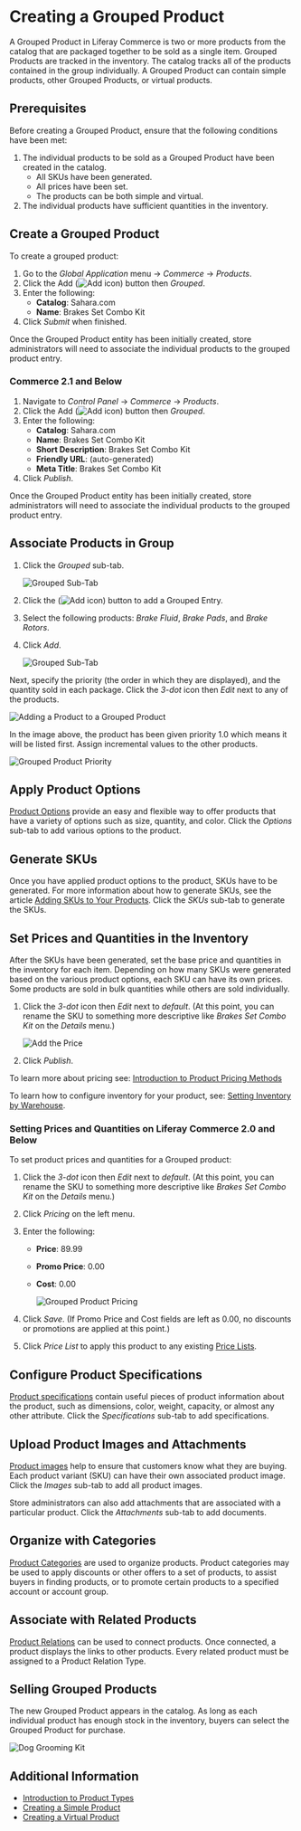 # Creating a Grouped Product

A Grouped Product in Liferay Commerce is two or more products from the catalog that are packaged together to be sold as a single item. Grouped Products are tracked in the inventory. The catalog tracks all of the products contained in the group individually. A Grouped Product can contain simple products, other Grouped Products, or virtual products.

## Prerequisites

Before creating a Grouped Product, ensure that the following conditions have been met:

1. The individual products to be sold as a Grouped Product have been created in the catalog.
    * All SKUs have been generated.
    * All prices have been set.
    * The products can be both simple and virtual.
1. The individual products have sufficient quantities in the inventory.

## Create a Grouped Product

To create a grouped product:

1. Go to the _Global Application_ menu &rarr; _Commerce_ &rarr; _Products_.
1. Click the Add (![Add icon](../../../images/icon-add.png)) button then _Grouped_.
1. Enter the following:
    * **Catalog**: Sahara.com
    * **Name**: Brakes Set Combo Kit
1. Click _Submit_ when finished.

Once the Grouped Product entity has been initially created, store administrators will need to associate the individual products to the grouped product entry.

### Commerce 2.1 and Below

1. Navigate to _Control Panel_ → _Commerce_ → _Products_.
1. Click the Add (![Add icon](../../../images/icon-add.png)) button then _Grouped_.
1. Enter the following:
    * **Catalog**: Sahara.com
    * **Name**: Brakes Set Combo Kit
    * **Short Description**: Brakes Set Combo Kit
    * **Friendly URL**: (auto-generated)
    * **Meta Title**: Brakes Set Combo Kit
1. Click _Publish_.

Once the Grouped Product entity has been initially created, store administrators will need to associate the individual products to the grouped product entry.

## Associate Products in Group

1. Click the _Grouped_ sub-tab.

   ![Grouped Sub-Tab](./creating-a-grouped-product/images/01.png)

1. Click the (![Add icon](../../../images/icon-add.png)) button to add a Grouped Entry.
1. Select the following products: _Brake Fluid_, _Brake Pads_, and _Brake Rotors_.
1. Click _Add_.

    ![Grouped Sub-Tab](./creating-a-grouped-product/images/02.png)

Next, specify the priority (the order in which they are displayed), and the quantity sold in each package. Click the _3-dot_ icon then _Edit_ next to any of the products.

![Adding a Product to a Grouped Product](./creating-a-grouped-product/images/03.png)

In the image above, the product has been given priority 1.0 which means it will be listed first. Assign incremental values to the other products.

![Grouped Product Priority](./creating-a-grouped-product/images/04.png)

## Apply Product Options

[Product Options](../products/customizing-your-product-with-product-options.md) provide an easy and flexible way to offer products that have a variety of options such as size, quantity, and color. Click the _Options_ sub-tab to add various options to the product.

## Generate SKUs

Once you have applied product options to the product, SKUs have to be generated. For more information about how to generate SKUs, see the article [Adding SKUs to Your Products](../products/adding-skus-to-your-products.md). Click the _SKUs_ sub-tab to generate the SKUs.

## Set Prices and Quantities in the Inventory

After the SKUs have been generated, set the base price and quantities in the inventory for each item. Depending on how many SKUs were generated based on the various product options, each SKU can have its own prices. Some products are sold in bulk quantities while others are sold individually.

1. Click the _3-dot_ icon then _Edit_ next to _default_. (At this point, you can rename the SKU to something more descriptive like _Brakes Set Combo Kit_ on the _Details_ menu.)

    ![Add the Price](./creating-a-grouped-product/images/07.png)

1. Click _Publish_.

To learn more about pricing see: [Introduction to Product Pricing Methods](../../managing-price/introduction-to-product-pricing-methods.md)

To learn how to configure inventory for your product, see: [Setting Inventory by Warehouse](../../managing-inventory/setting-inventory-by-warehouse.md).

### Setting Prices and Quantities on Liferay Commerce 2.0 and Below

To set product prices and quantities for a Grouped product:

1. Click the _3-dot_ icon then _Edit_ next to _default_. (At this point, you can rename the SKU to something more descriptive like _Brakes Set Combo Kit_ on the _Details_ menu.)
1. Click _Pricing_ on the left menu.
1. Enter the following:
    * **Price**: 89.99
    * **Promo Price**: 0.00
    * **Cost**: 0.00

        ![Grouped Product Pricing](./creating-a-grouped-product/images/06.png)

1. Click _Save_. (If Promo Price and Cost fields are left as 0.00, no discounts or promotions are applied at this point.)
1. Click _Price List_ to apply this product to any existing [Price Lists](../../managing-price/adding-products-to-a-price-list.md).

## Configure Product Specifications

[Product specifications](../products/specifications.md) contain useful pieces of product information about the product, such as dimensions, color, weight, capacity, or almost any other attribute. Click the _Specifications_ sub-tab to add specifications.

## Upload Product Images and Attachments

[Product images](../products/product-images.md) help to ensure that customers know what they are buying. Each product variant (SKU) can have their own associated product image. Click the _Images_ sub-tab to add all product images.

Store administrators can also add attachments that are associated with a particular product. Click the _Attachments_ sub-tab to add documents.

## Organize with Categories

[Product Categories](../products/creating-a-new-product-category.md) are used to organize products. Product categories may be used to apply discounts or other offers to a set of products, to assist buyers in finding products, or to promote certain products to a specified account or account group.

## Associate with Related Products

[Product Relations](../products/related-products-up-sells-and-cross-sells.md) can be used to connect products. Once connected, a product displays the links to other products. Every related product must be assigned to a Product Relation Type.

## Selling Grouped Products

The new Grouped Product appears in the catalog. As long as each individual product has enough stock in the inventory, buyers can select the Grouped Product for purchase.

![Dog Grooming Kit](./creating-a-grouped-product/images/05.png)

## Additional Information

* [Introduction to Product Types](./introduction-to-product-types.md)
* [Creating a Simple Product](./creating-a-simple-product.md)
* [Creating a Virtual Product](./creating-a-virtual-product.md)
